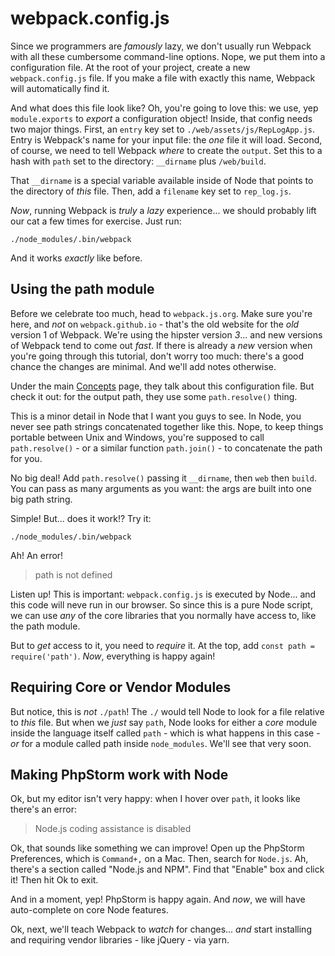 # webpack.config.js

Since we programmers are *famously* lazy, we don't usually run Webpack with all
these cumbersome command-line options. Nope, we put them into a configuration file.
At the root of your project, create a new `webpack.config.js` file. If you make a
file with exactly this name, Webpack will automatically find it.

And what does this file look like? Oh, you're going to love this: we use, yep `module.exports`
to *export* a configuration object! Inside, that config needs two major things. First,
an `entry` key set to `./web/assets/js/RepLogApp.js`. Entry is Webpack's name for
your input file: the *one* file it will load. Second, of course, we need to tell
Webpack *where* to create the `output`. Set this to a hash with `path` set to the
directory: `__dirname` plus `/web/build`.

That `__dirname` is a special variable available inside of Node that points to the
directory of *this* file. Then, add a `filename` key set to `rep_log.js`.

*Now*, running Webpack is *truly* a *lazy* experience... we should probably lift
our cat a few times for exercise. Just run:

```terminal
./node_modules/.bin/webpack
```

And it works *exactly* like before.

## Using the path module

Before we celebrate too much, head to `webpack.js.org`. Make sure you're here, and
*not* on `webpack.github.io` - that's the old website for the *old* version 1 of
Webpack. We're using the hipster version *3*... and new versions of Webpack tend
to come out *fast*. If there is already a *new* version when you're going through
this tutorial, don't worry too much: there's a good chance the changes are minimal.
And we'll add notes otherwise.

Under the main [Concepts](https://webpack.js.org/concepts/) page, they talk about
this configuration file. But check it out: for the output path, they use some
`path.resolve()` thing.

This is a minor detail in Node that I want you guys to see. In Node, you never
see path strings concatenated together like this. Nope, to keep things portable
between Unix and Windows, you're supposed to call `path.resolve()` - or a similar
function `path.join()` - to concatenate the path for you.

No big deal! Add `path.resolve()` passing it `__dirname`, then `web` then `build`.
You can pass as many arguments as you want: the args are built into one big path
string.

Simple! But... does it work!? Try it:

```terminal-silent
./node_modules/.bin/webpack
```

Ah! An error!

> path is not defined

Listen up! This is important: `webpack.config.js` is executed by Node... and this
code will neve run in our browser. So since this is a pure Node script, we can use
*any* of the core libraries that you normally have access to, like the path module. 

But to *get* access to it, you need to *require* it. At the top, add
`const path = require('path')`. *Now*, everything is happy again!

## Requiring Core or Vendor Modules

But notice, this is *not* `./path`! The `./` would tell Node to look for a file relative
to *this* file. But when we *just* say `path`, Node looks for either a *core* module
inside the language itself called `path` - which is what happens in this case - *or*
for a module called path inside `node_modules`. We'll see that very soon.

## Making PhpStorm work with Node

Ok, but my editor isn't very happy: when I hover over `path`, it looks like there's
an error:

> Node.js coding assistance is disabled

Ok, that sounds like something we can improve! Open up the PhpStorm Preferences,
which is `Command+,` on a Mac. Then, search for `Node.js`. Ah, there's a section
called "Node.js and NPM". Find that "Enable" box and click it! Then hit Ok to exit.

And in a moment, yep! PhpStorm is happy again. And *now*, we will have auto-complete
on core Node features.

Ok, next, we'll teach Webpack to *watch* for changes... *and* start installing and
requiring vendor libraries - like jQuery - via yarn.

